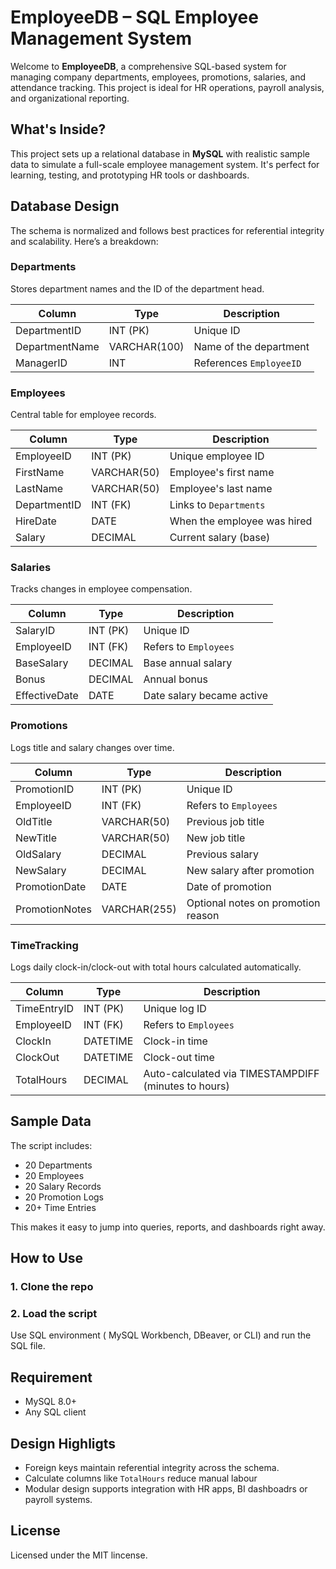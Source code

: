 # EmployeeDB – SQL Employee Management System

Welcome to **EmployeeDB**, a comprehensive SQL-based system for managing company departments, employees, promotions, salaries, and attendance tracking. This project is ideal for HR operations, payroll analysis, and organizational reporting.



##  What's Inside?

This project sets up a relational database in **MySQL** with realistic sample data to simulate a full-scale employee management system. It's perfect for learning, testing, and prototyping HR tools or dashboards.



##  Database Design

The schema is normalized and follows best practices for referential integrity and scalability. Here’s a breakdown:

### Departments
Stores department names and the ID of the department head.

| Column         | Type        | Description                  |
|----------------|-------------|------------------------------|
| DepartmentID   | INT (PK)    | Unique ID                    |
| DepartmentName | VARCHAR(100)| Name of the department       |
| ManagerID      | INT         | References `EmployeeID`      |



###  Employees
Central table for employee records.

| Column      | Type         | Description                     |
|-------------|--------------|---------------------------------|
| EmployeeID  | INT (PK)     | Unique employee ID              |
| FirstName   | VARCHAR(50)  | Employee's first name           |
| LastName    | VARCHAR(50)  | Employee's last name            |
| DepartmentID| INT (FK)     | Links to `Departments`          |
| HireDate    | DATE         | When the employee was hired     |
| Salary      | DECIMAL      | Current salary (base)           |



###  Salaries
Tracks changes in employee compensation.

| Column       | Type         | Description                    |
|--------------|--------------|--------------------------------|
| SalaryID     | INT (PK)     | Unique ID                      |
| EmployeeID   | INT (FK)     | Refers to `Employees`          |
| BaseSalary   | DECIMAL      | Base annual salary             |
| Bonus        | DECIMAL      | Annual bonus                   |
| EffectiveDate| DATE         | Date salary became active      |



###  Promotions
Logs title and salary changes over time.

| Column         | Type         | Description                          |
|----------------|--------------|--------------------------------------|
| PromotionID    | INT (PK)     | Unique ID                            |
| EmployeeID     | INT (FK)     | Refers to `Employees`                |
| OldTitle       | VARCHAR(50)  | Previous job title                   |
| NewTitle       | VARCHAR(50)  | New job title                        |
| OldSalary      | DECIMAL      | Previous salary                      |
| NewSalary      | DECIMAL      | New salary after promotion           |
| PromotionDate  | DATE         | Date of promotion                    |
| PromotionNotes | VARCHAR(255) | Optional notes on promotion reason   |



###  TimeTracking
Logs daily clock-in/clock-out with total hours calculated automatically.

| Column      | Type          | Description                                   |
|-------------|---------------|-----------------------------------------------|
| TimeEntryID | INT (PK)      | Unique log ID                                 |
| EmployeeID  | INT (FK)      | Refers to `Employees`                         |
| ClockIn     | DATETIME      | Clock-in time                                 |
| ClockOut    | DATETIME      | Clock-out time                                |
| TotalHours  | DECIMAL       | Auto-calculated via TIMESTAMPDIFF (minutes to hours) |



##  Sample Data

The script includes:
- 20 Departments  
- 20 Employees  
- 20 Salary Records  
- 20 Promotion Logs  
- 20+ Time Entries  

This makes it easy to jump into queries, reports, and dashboards right away.



##  How to Use

### 1. Clone the repo
### 2. Load the script
Use SQL environment ( MySQL Workbench, DBeaver, or CLI) and run the SQL file.

## Requirement
- MySQL 8.0+
- Any SQL client

## Design Highligts
- Foreign keys maintain referential integrity across the schema.
- Calculate columns like `TotalHours` reduce manual labour
- Modular design supports integration with HR apps, BI dashboadrs or payroll systems.
  
## License
  Licensed under the MIT lincense.



